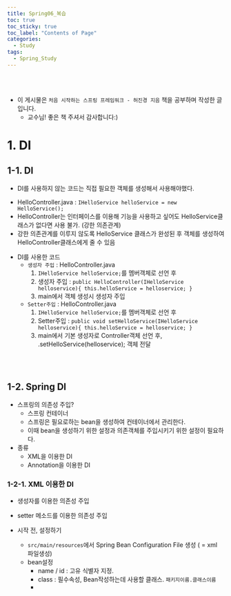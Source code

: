 ```yaml
---
title: Spring06_복습
toc: true
toc_sticky: true
toc_label: "Contents of Page"
categories:
  - Study
tags:
  - Spring_Study
---
```


<br><br>

* 이 게시물은 `처음 시작하는 스프링 프레임워크 - 허진경 지음` 책을 공부하며 작성한 글입니다.
  - 교수님! 좋은 책 주셔서 감사합니다:)

# 1. DI 
## 1-1. DI
* DI를 사용하지 않는 코드는 직접 필요한 객체를 생성해서 사용해야했다.
 - HelloController.java : `IHelloService helloService = new HelloService();`
 - HelloController는 인터페이스를 이용해 기능을 사용하고 싶어도 HelloService클래스가 없다면 사용 불가. (강한 의존관계)
 - 강한 의존관계를 이루지 않도록 HelloService 클래스가 완성된 후 객체를 생성하여 HelloController클래스에게 줄 수 있음

* DI를 사용한 코드
  - `생성자 주입` : HelloController.java
    1. `IHelloService helloService;`를 멤버객체로 선언 후
    2. 생성자 주입 : `public HelloController(IHelloService helloservice){ this.helloService = helloservice; }`
    3. main에서 객체 생성시 생성자 주입
  - `Setter주입` : HelloController.java
    1. `IHelloService helloService;`를 멤버객체로 선언 후
    2. Setter주입 : `public void setHelloService(IHelloService helloservice){ this.helloService = helloservice; }`
    3. main에서 기본 생성자로 Controller객체 선언 후, .setHelloService(helloservice); 객체 전달

<br><br>

## 1-2. Spring DI
* 스프링의 의존성 주입?
  - 스프링 컨테이너
  - 스프링은 필요로하는 bean을 생성하여 컨테이너에서 관리한다.
  - 이때 bean을 생성하기 위한 설정과 의존객체를 주입시키기 위한 설정이 필요하다.
* 종류
  - XML을 이용한 DI
  - Annotation을 이용한 DI 


### 1-2-1. XML 이용한 DI
* 생성자를 이용한 의존성 주입
* setter 메소드를 이용한 의존성 주입

* 시작 전, 설정하기
  - `src/main/resources`에서 Spring Bean Configuration File 생성 ( = xml 파일생성)
  - bean설정
    + name / id : 고유 식별자 지정.
    + class : 필수속성, Bean작성하는데 사용할 클래스. `패키지이름.클래스이름`
    + 









<br><br><br><br>
